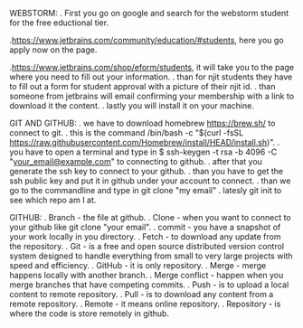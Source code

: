 WEBSTORM:
. First you go on google and search for the webstorm student for the free eductional tier.

.https://www.jetbrains.com/community/education/#students, here you go apply now on the page.

.https://www.jetbrains.com/shop/eform/students, it will take you to the page where you need to fill out your information.
. than for njit students they have to fill out a form for student approval with a picture of their njit id.
. than someone from jetbrains will email confirming your membership with a link to download it the content.
. lastly you will install it on your machine.

GIT AND GITHUB:
. we have to download homebrew https://brew.sh/ to connect to git.
. this is the command /bin/bash -c "$(curl -fsSL https://raw.githubusercontent.com/Homebrew/install/HEAD/install.sh)".
. you have to open a terminal and type in $ ssh-keygen -t rsa -b 4096 -C "your_email@example.com" to connecting to github.
. after that you generate the ssh key to connect to your github.
. than you have to get the ssh public key and put it in github under your account to connect.
. than we go to the commandline and type in git clone "my email"
. latesly git init to see which repo am I at.


GITHUB:
. Branch - the file at github.
. Clone - when you want to connect to your github like git clone "your email".
. commit - you have a snapshot of your work locally in you directory.
. Fetch - to download any update from the repository.
. Git - is a free and open source distributed version control system designed to handle everything from small to very large projects with speed and efficiency.
. GitHub - it is only repository.
. Merge - merge happens locally with another branch.
. Merge conflict - happen when you merge branches that have competing commits.
. Push - is to upload a local content to remote repository.
. Pull - is to download any content from a remote repository.
. Remote - it means online repository.
. Repository - is where the code is store remotely in github.
